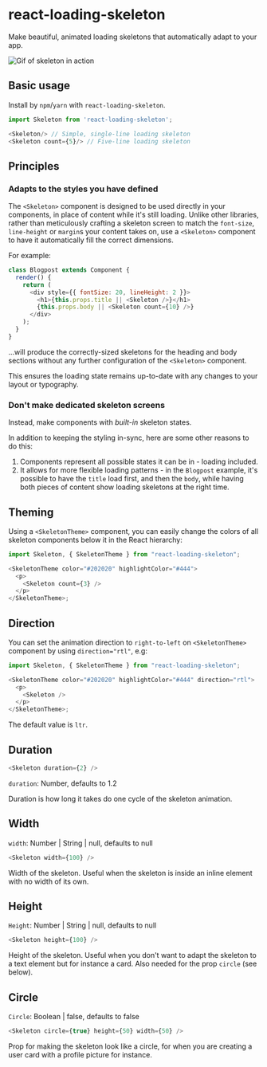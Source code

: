 # react-loading-skeleton

Make beautiful, animated loading skeletons that automatically adapt to your app.

![Gif of skeleton in action](https://media.giphy.com/media/l0Iyk4bAAjac3AU2k/giphy.gif)

## Basic usage

Install by `npm`/`yarn` with `react-loading-skeleton`.

```javascript
import Skeleton from 'react-loading-skeleton';

<Skeleton/> // Simple, single-line loading skeleton
<Skeleton count={5}/> // Five-line loading skeleton
```

## Principles

### Adapts to the styles you have defined

The `<Skeleton>` component is designed to be used directly in your components,
in place of content while it's still loading.
Unlike other libraries, rather than meticulously crafting a skeleton screen to
match the `font-size`, `line-height` or `margin`s your content takes on,
use a `<Skeleton>` component to have it automatically fill the correct dimensions.

For example:

```javascript
class Blogpost extends Component {
  render() {
    return (
      <div style={{ fontSize: 20, lineHeight: 2 }}>
        <h1>{this.props.title || <Skeleton />}</h1>
        {this.props.body || <Skeleton count={10} />}
      </div>
    );
  }
}
```

...will produce the correctly-sized skeletons for the heading and body sections
without any further configuration of the `<Skeleton>` component.

This ensures the loading state remains up-to-date with any changes
to your layout or typography.

### Don't make dedicated skeleton screens

Instead, make components with _built-in_ skeleton states.

In addition to keeping the styling in-sync, here are some other reasons to do this:

1.  Components represent all possible states it can be in - loading included.
1.  It allows for more flexible loading patterns - in the `Blogpost` example, it's possible to have the `title` load first, and then the `body`, while having both pieces of content show loading skeletons at the right time.

## Theming

Using a `<SkeletonTheme>` component, you can easily change the colors of all
skeleton components below it in the React hierarchy:

```javascript
import Skeleton, { SkeletonTheme } from "react-loading-skeleton";

<SkeletonTheme color="#202020" highlightColor="#444">
  <p>
    <Skeleton count={3} />
  </p>
</SkeletonTheme>;
```

## Direction

You can set the animation direction to `right-to-left` on `<SkeletonTheme>` component by using `direction="rtl"`, e.g:

```javascript
import Skeleton, { SkeletonTheme } from "react-loading-skeleton";

<SkeletonTheme color="#202020" highlightColor="#444" direction="rtl">
  <p>
    <Skeleton />
  </p>
</SkeletonTheme>;
```

The default value is `ltr`. 

## Duration

```javascript
<Skeleton duration={2} />
```

`duration`: Number, defaults to 1.2

Duration is how long it takes do one cycle of the skeleton animation.

## Width

`width`: Number | String | null, defaults to null

```javascript
<Skeleton width={100} />
```

Width of the skeleton. Useful when the skeleton is inside an inline element with
no width of its own.

## Height

`Height`: Number | String | null, defaults to null

```javascript
<Skeleton height={100} />
```

Height of the skeleton. Useful when you don't want to adapt the skeleton to a text element but for instance
a card. Also needed for the prop `circle` (see below).

## Circle

`Circle`: Boolean | false, defaults to false

```javascript
<Skeleton circle={true} height={50} width={50} />
```

Prop for making the skeleton look like a circle, for when you are creating a user card with a profile picture for instance.
